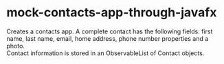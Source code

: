 # mock-contacts-app-through-javafx
Creates a contacts app. A complete contact has the following fields: first name, last name, email, home address, phone number properties and a photo. <br/>
Contact information is stored in an ObservableList of Contact objects.
